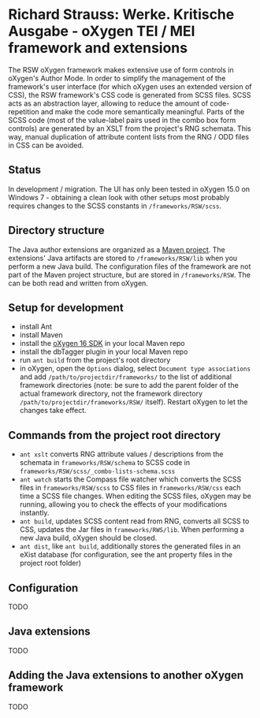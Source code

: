 Richard Strauss: Werke. Kritische Ausgabe - oXygen TEI / MEI framework and extensions
=======

The RSW oXygen framework makes extensive use of form controls in oXygen's Author Mode. In order to simplify the management of the framework's user interface (for which oXygen uses an extended version of CSS), the RSW framework's CSS code is generated from SCSS files. SCSS acts as an abstraction layer, allowing to reduce the amount of code-repetition and make the code more semantically meaningful. Parts of the SCSS code (most of the value-label pairs used in the combo box form controls) are generated by an XSLT from the project's RNG schemata. This way, manual duplication of attribute content lists from the RNG / ODD files in CSS can be avoided. 

Status
------

In development / migration. The UI has only been tested in oXygen 15.0 on Windows 7 - obtaining a clean look with other setups most probably requires changes to the SCSS constants in `/frameworks/RSW/scss`.

Directory structure
-------------------

The Java author extensions are organized as a [Maven project](http://maven.apache.org/). The extensions' Java artifacts are stored to `/frameworks/RSW/lib` when you perform a new Java build. The configuration files of the framework are not part of the Maven project structure, but are stored in `/frameworks/RSW`. The can be both read and written from oXygen.   

Setup for development
---------------------

- install Ant
- install Maven
- install the [oXygen 16 SDK](http://www.oxygenxml.com/oxygen_sdk.html) in your local Maven repo
- install the dbTagger plugin in your local Maven repo
- run `ant build` from the project's root directory 
- in oXygen, open the `Options` dialog, select `Document type associations` and add `/path/to/projectdir/frameworks/` to the list of additional framework directories (note: be sure to add the parent folder of the actual framework directory, not the framework directory `/path/to/projectdir/frameworks/RSW/` itself). Restart oXygen to let the changes take effect. 

Commands from the project root directory
--------

- `ant xslt` converts RNG attribute values / descriptions from the schemata in `frameworks/RSW/schema` to SCSS code in `frameworks/RSW/scss/_combo-lists-schema.scss`
- `ant watch` starts the Compass file watcher which converts the SCSS files in `frameworks/RSW/scss` to CSS files in `frameworks/RSW/css` each time a SCSS file changes. When editing the SCSS files, oXygen may be running, allowing you to check the effects of your modifications instantly.
- `ant build`, updates SCSS content read from RNG, converts all SCSS to CSS, updates the Jar files in `frameworks/RWS/lib`. When performing a new Java build, oXygen should be closed.
- `ant dist`, like `ant build`, additionally stores the generated files in an eXist database (for configuration, see the ant property files in the project root folder)

Configuration
-------------

TODO

Java extensions
---------------

TODO

Adding the Java extensions to another oXygen framework
---

TODO


